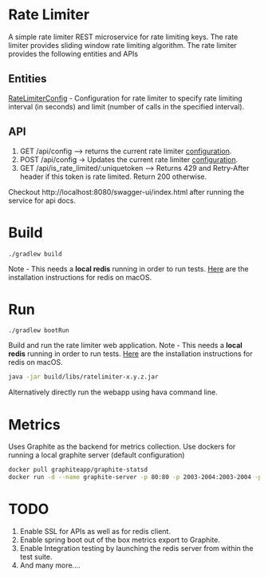 # Rate Limiter
A simple rate limiter REST microservice for rate limiting keys. The rate limiter provides sliding window rate
limiting algorithm. The rate limiter provides the following entities and APIs

## Entities
[RateLimiterConfig](src/main/java/com/example/ratelimiter/model/RateLimiterConfig.java) - Configuration for rate
limiter to specify rate limiting interval (in seconds) and limit (number of calls in the specified interval).


## API
1. GET /api/config --> returns the current rate limiter [configuration]((src/main/java/com/example/ratelimiter/model/RateLimiterConfig.java)).
2. POST /api/config -> Updates the current rate limiter [configuration]((src/main/java/com/example/ratelimiter/model/RateLimiterConfig.java)).
3. GET /api/is_rate_limited/:uniquetoken --> Returns 429 and Retry-After header if this token is rate limited.  Return 200 otherwise.

Checkout http://localhost:8080/swagger-ui/index.html after running the service for api docs.

# Build
```Gradle 
./gradlew build
```
Note - This needs a **local redis** running in order to run tests. [Here](https://redis.io/docs/latest/operate/oss_and_stack/install/install-redis/install-redis-on-mac-os/) are
the installation instructions for redis on macOS.

# Run
```Gradle
./gradlew bootRun
```
Build and run the rate limiter web application.
Note - This needs a **local redis** running in order to run tests.  [Here](https://redis.io/docs/latest/operate/oss_and_stack/install/install-redis/install-redis-on-mac-os/) are 
the installation instructions for redis on macOS.

```bash
java -jar build/libs/ratelimiter-x.y.z.jar
```
Alternatively directly run the webapp using hava command line.

# Metrics
Uses Graphite as the backend for metrics collection. Use dockers for running a local graphite server (default configuration)
```bash
docker pull graphiteapp/graphite-statsd
docker run -d --name graphite-server -p 80:80 -p 2003-2004:2003-2004 -p 2023-2024:2023-2024 -p 8125:8125/udp -p 8126:8126 graphiteapp/graphite-statsd
```

# TODO
1. Enable SSL for APIs as well as for redis client.
2. Enable spring boot out of the box metrics export to Graphite.
3. Enable Integration testing by launching the redis server from within the test suite.
4. And many more....
